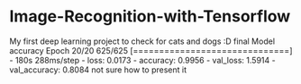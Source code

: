 # Image-Recognition-with-Tensorflow
My first deep learning project
to check for cats and dogs :D
final Model accuracy 
Epoch 20/20
625/625 [==============================] - 180s 288ms/step - loss: 0.0173 - accuracy: 0.9956 - val_loss: 1.5914 - val_accuracy: 0.8084
not sure how to present it

